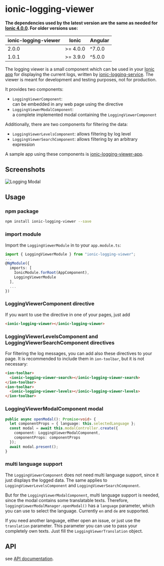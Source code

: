 # ionic-logging-viewer

**The dependencies used by the latest version are the same as needed for [Ionic 4.0.0](https://github.com/ionic-team/ionic/blob/master/CHANGELOG.md). For older versions use:**

| ionic-logging-viewer | Ionic | Angular
| ----- | -------- | ------
| 2.0.0 | >= 4.0.0 | ^7.0.0
| 1.0.1 | >= 3.9.0 | ^5.0.0

The logging viewer is a small component which can be used in your [Ionic app](http://ionicframework.com)
for displaying the current logs, written by [ionic-logging-service](https://github.com/Ritzlgrmft/ionic-logging-service).
The viewer is meant for development and testing purposes, not for production.

It provides two components:

- `LoggingViewerComponent`:  
  can be embedded in any web page using the directive
- `LoggingViewerModalComponent`:  
  a complete implemented modal containing the `LoggingViewerComponent`

Additionally, there are two components for filtering the data:

- `LoggingViewerLevelsComponent`:
  allows filtering by log level
- `LoggingViewerSearchComponent`:
  allows filtering by an arbitrary expression

A sample app using these components is [ionic-logging-viewer-app](https://github.com/Ritzlgrmft/ionic-logging-viewer).

## Screenshots

![Logging Modal](https://raw.githubusercontent.com/Ritzlgrmft/ionic-logging-service/master/images/logging-modal.png)

## Usage

### npm package

```bash
npm install ionic-logging-viewer --save
```

### import module

Import the `LoggingViewerModule` in to your `app.module.ts`:

```typescript
import { LoggingViewerModule } from "ionic-logging-viewer";
...
@NgModule({
  imports: [
    IonicModule.forRoot(AppComponent),
    LoggingViewerModule
  ],
  ...
})
```

### LoggingViewerComponent directive

If you want to use the directive in one of your pages, just add

```html
<ionic-logging-viewer></ionic-logging-viewer>
```

### LoggingViewerLevelsComponent and LoggingViewerSearchComponent directives

For filtering the log messages, you can add also these directives to your page.
It is recommended to include them in `ion-toolbar`, but it is not necessary:

```html
<ion-toolbar>
  <ionic-logging-viewer-search></ionic-logging-viewer-search>
</ion-toolbar>
<ion-toolbar>
  <ionic-logging-viewer-levels></ionic-logging-viewer-levels>
</ion-toolbar>
```

### LoggingViewerModalComponent modal

```typescript
public async openModal(): Promise<void> {
  let componentProps = { language: this.selectedLanguage };
  const modal = await this.modalController.create({
    component: LoggingViewerModalComponent,
    componentProps: componentProps
  });
  await modal.present();
}
```

### multi language support

The `LoggingViewerComponent` does not need multi language support, since it just
displays the logged data. The same applies to `LoggingViewerLevelsComponent`
and `LoggingViewerSearchComponent`.

But for the `LoggingViewerModalComponent`, multi language support is needed,
since the modal contains some translatable texts. Therefore,
`loggingViewerModalManager.openModal()` has a `language` parameter, which you can
use to select the language. Currently `en` and `de` are supported.

If you need another language, either open an issue, or just use the `translation` parameter.
This parameter you can use to pass your completely own texts.
Just fill the `LoggingViewerTranslation` object.

## API

see [API documentation](https://ritzlgrmft.github.io/ionic-logging-service//viewer/index.html).
